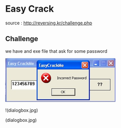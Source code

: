# Easy Crack
source : http://reversing.kr/challenge.php

## Challenge
we have and exe file that ask for some password 

![](dialogbox.jpg)

!(dialogbox.jpg)

[](dialogbox.jpg)

(dialogbox.jpg)

